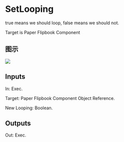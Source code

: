 # SetLooping

true means we should loop, false means we should not.

Target is Paper Flipbook Component

## 图示

![]($-20221218-18234491.png)

## Inputs

In: Exec.

Target: Paper Flipbook Component Object Reference.

New Looping: Boolean.  

## Outputs

Out: Exec.


